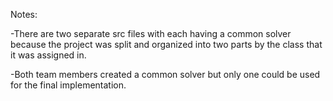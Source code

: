 Notes:

-There are two separate src files with each having a common solver because the project was split and organized into two parts by the class that it was assigned in.

-Both team members created a common solver but only one could be used for the final implementation.
